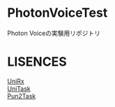 # PhotonVoiceTest
Photon Voiceの実験用リポジトリ

# LISENCES

[UniRx](https://github.com/neuecc/UniRx)  
[UniTask](https://github.com/Cysharp/UniTask)  
[Pun2Task](https://github.com/TORISOUP/Pun2Task/)  
